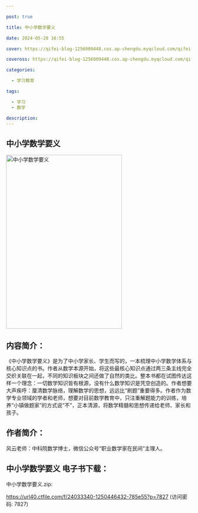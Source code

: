 ```yaml
---

post: true

title: 中小学数学要义

date: 2024-05-28 16:55

cover: https://qifei-blog-1256009448.cos.ap-chengdu.myqcloud.com/qifei-blog/65f19beb9f345e8d03ea2ca4.jpg

coveross: https://qifei-blog-1256009448.cos.ap-chengdu.myqcloud.com/qifei-blog/65f19beb9f345e8d03ea2ca4.jpg

categories:

  - 学习教育

tags:

  - 学习
  - 数学

description:
---
```


## 中小学数学要义
<img alt="中小学数学要义 " class="aligncenter loading" data-was-processed="true" decoding="async" fetchpriority="high" height="471" src="https://qifei-blog-1256009448.cos.ap-chengdu.myqcloud.com/qifei-blog/65f19beb9f345e8d03ea2ca4.jpg " style="cursor: zoom-in;" width="314"/>

## 内容简介：

《中小学数学要义》是为了中小学家长、学生而写的，一本梳理中小学数学体系与核心知识点的书。作者从数学本源开始，将这些最核心知识点通过两三条主线完全交织关联在一起，不同的知识板块之间还做了自然的类比。整本书都在试图传达这样一个理念：一切数学知识皆有根源，没有什么数学知识是凭空创造的。作者想要大声疾呼：厘清数学脉络，理解数学的思想，远远比“刷题”重要得多。作者作为数学专业领域的学者和老师，想要对目前数学教育中，只注重解题能力的训练，培养“小镇做题家”的方式说“不”，正本清源，将数学精髓和思想传递给老师、家长和孩子。

## 作者简介：

风云老师：中科院数学博士，微信公众号“职业数学家在民间”主理人。

## 中小学数学要义 电子书下载：



中小学数学要义.zip: 

https://url40.ctfile.com/f/24033340-1250446432-785e55?p=7827 (访问密码: 7827)
